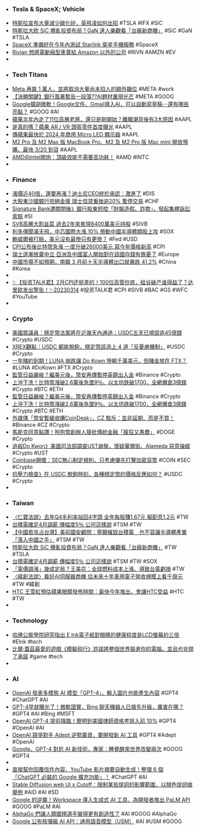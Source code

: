 - ### Tesla & SpaceX; Vehicle
- [特斯拉宣布大量減少碳化矽，英飛凌如何出招](https://technews.tw/2023/03/15/infineon-compound-semiconductor/) #TSLA #IFX #SiC
- [特斯拉大砍 SiC 攪亂投資布局？GaN 達人樂觀看「台廠新商機」](https://technews.tw/2023/03/15/itri-new-platform-for-third-generation-semiconductor-technology/) #SiC #GaN #TSLA
- [SpaceX 準備好在今年內測試 Starlink 衛星手機服務](https://chinese.engadget.com/spacex-is-getting-ready-to-test-its-starlink-satellite-to-cell-phone-service-100012459.html) #SpaceX
- [Rivian 想將電動廂型車賣給 Amazon 以外的公司](https://chinese.engadget.com/rivians-electric-delivery-vans-could-soon-be-available-to-companies-other-than-amazon-010401455.html) #RIVN #AMZN #EV
-
- ###  Tech Titans
- [Meta 再裁 1 萬人，並將取消大量尚未招人的額外職位](https://chinese.engadget.com/zuckerberg-touts-year-of-efficiency-as-meta-lays-off-an-additional-10000-workers-144656596.html) #META #work
- [【決勝關鍵】銀行風暴暫告一段落??AI題材重現光芒](https://m.cnyes.com/news/id/5115456) #META #GOOG
- [Google攔胡微軟！Google文件、Gmail導入AI，可以自動寫草稿⋯還有哪些亮點？](https://www.bnext.com.tw/article/74443/google-googledoc-gmail-generatedai) #GOOG #AI
- [蘋果半年內走了11位高層老將，還只是剛開始？離職潮背後有3大原因](https://www.bnext.com.tw/article/74446/apple-senior-mana-reasons-elev) #AAPL
- [是真的嗎？蘋果 AR / VR 頭盔零件首度曝光](https://technews.tw/2023/03/14/apple-ar-vr-5/) #AAPL
- [傳蘋果最快於 2024 年商用 Micro LED 顯示器](https://technews.tw/2023/03/14/apple-micro-led-3/) #AAPL
- [M2 Pro 及 M2 Max 版 MacBook Pro、M2 及 M2 Pro 版 Mac mini 開放預購，最快 3/20 到貨](https://www.techbang.com/posts/104628-m2-pro-and-m2-max-macbook-pro-m2-and-m2-pro-mac-mini) #AAPL
- [AMD向Intel開炮：頂級效能不需要高功耗！](https://3cjohnhardware.wordpress.com/2023/03/13/amd-intel-7/) #AMD #INTC
-
- ### Finance
- [漲價近40倍，還要再漲？迪士尼CEO終於承認：激進了](https://news.cnyes.com/news/id/5115394) #DIS
- [大股東沙國銀行拒絕金援 瑞士信貸重挫逾20% 暫停交易](https://news.cnyes.com/news/id/5115606) #CHF
- [Signature Bank遭關閉後》銀行股東怒控「財報造假、詐欺」，發起集體訴訟索賠](https://www.blocktempo.com/shareholders-sue-signature-for-fraud/) #SI
- [SVB高層大割韭菜 過去2年來套現8400萬美元持股](https://news.cnyes.com/news/id/5115382) #SIVB
- [利多傳聞滿天飛，中芯國際大漲 10% 帶動中國半導體類股上攻](https://finance.technews.tw/2023/03/14/smic-surges-10-leading-chinese-semiconductor-stocks-to-rally/) #SOX
- [鮑威爾被打臉，美元沒有最慘只有更慘？](https://www.dailyfxasia.com/cn/cmarkets/20230314-23353.html) #Fed #USD
- [CPI公布後比特幣急漲 一度升破26000美元 寫今年價格新高](https://news.cnyes.com/news/id/5115353) #CPI
- [瑞士逐漸放棄中立 亞洲及中國富人開始對在該國存錢有擔憂了](https://www.rfi.fr/tw/歐洲/20230312-瑞士逐漸放棄中立-亞洲及中國富人開始對在該國存錢有擔憂了) #Europe
- [中國市場不如預期，南韓 3 月前十天半導體出口就暴跌 41.2%](https://finance.technews.tw/2023/03/14/south-koreas-semiconductor-exports-plunge-41-2-in-first-10-days-of-march-alone/) #China #Korea
-
- [✨【投资TALK君】2月CPI还挺差的！100位高管抄底，硅谷破产谁得益了？达里欧发出警告！✨20230314](https://www.youtube.com/watch?v=8ViWpeTCW4Y) #投资TALK君 #CPI #SIVB #BAC #GS #WFC #YouTube
-
- ### Crypto
- [美國眾議員：穩定幣法案將在近幾天內通過；USDC五天已燒毀逾45億鎂](https://www.blocktempo.com/rep-maxine-waters-says-u-s-could-pass-stablecoin-legislation-in-a-few-days/) #Crypto #USDC
- [XREX觀點｜USDC 都能脫鉤，穩定幣該添上 4 道「反憂慮機制」](https://www.blocktempo.com/xrex-talks-about-anti-depegged-mechanism-of-stablecoins/) #USDC #Crypto
- [一年賭約到期！LUNA 崩跌讓 Do Kown 慘輸千萬美元，但賭金放在 FTX？](https://www.blocktempo.com/do-kwon-bets-1-million-on-lunas-future-price-one-year-ago/) #LUNA #DoKown #FTX #Crypto
- [監管日益嚴峻？繼美元後，幣安再傳暫停英鎊出入金](https://abmedia.io/20230314-binance-will-suspend-gbp-transactions-by-paysafe) #Binance #Crypto
- [上沖下洗！比特幣漲破2.6萬後急墜9％、以太坊跌破1700，全網爆倉3億鎂](https://www.blocktempo.com/bitcoin-falls-9-percent-after-rising-past-26000/) #Crypto #BTC #ETH
- [監管日益嚴峻？繼美元後，幣安再傳暫停英鎊出入金](https://abmedia.io/20230314-binance-will-suspend-gbp-transactions-by-paysafe) #Binance #Crypto
- [上沖下洗！比特幣漲破2.6萬後急墜9％、以太坊跌破1700，全網爆倉3億鎂](https://www.blocktempo.com/bitcoin-falls-9-percent-after-rising-past-26000/) #Crypto #BTC #ETH
- [外媒傳「幣安暫緩收購CoinDesk」，CZ 駁斥：並非延期、而是不買！](https://www.blocktempo.com/binance-denies-interest-in-buying-coindesk/) #Binance #CZ #Crypto
- [馬斯克同意點讚！狗狗幣創辦人狠批傳統金融「瘋狂又愚蠢」](https://www.blocktempo.com/dogecoin-founder-remember-that-every-single-thing-about-modern-financial-markets-is-batshit-insane-stupidity/) #DOGE #Crypto
- [追殺Do Kwon》美國司法部調查UST崩盤，懷疑華爾街、Alameda 惡意操縱](https://www.blocktempo.com/us-justice-department-is-investigating-ust-collapse/) #Crypto #UST
- [Coinbase開嗆：SEC無心制定規則，只考慮優先打擊加密貨幣](https://www.blocktempo.com/coinbase-sec-considers-cracking-down-on-cryptocurrencies-as-a-priority/) #COIN #SEC #Crypto
- [抗壓力檢查》在 USDC 脫鉤時刻，各種穩定幣的價格反應如何？](https://www.blocktempo.com/usdc-plummets-how-stablecoins-perform/) #USDC #Crypto
-
- ### Taiwan
- [〈仁寶法說〉去年Q4毛利率站回4字頭 全年每股賺1.67元 擬配息1.2元](https://news.cnyes.com/news/id/5115512) #TW
- [台積電確定4月調薪 傳幅度5％ 公司這樣說](https://ctee.com.tw/news/tech/824501.html) #TSM #TW
- [【中國若攻占台灣】美前國安顧問：寧願摧毀台積電　也不容讓半導體產業「落入中國之手」](https://www.upmedia.mg/news_info.php?Type=3&SerialNo=168000) #TSM #TW
- [特斯拉大砍 SiC 攪亂投資布局？GaN 達人樂觀看「台廠新商機」](https://technews.tw/2023/03/15/itri-new-platform-for-third-generation-semiconductor-technology/) #TW #TSLA
- [台積電確定4月調薪 傳幅度5％ 公司這樣說](https://ctee.com.tw/news/tech/824501.html) #TSM #TW #SOX
- [「電價調漲」幾成定局？王美花：全球燃料成本上漲、導致台電虧損](https://today.line.me/tw/v2/article/wJ7gZjE) #TW
- [〈緯創法說〉看好AI伺服器商機 估未來十年車用電子營收規模上看千億元](https://news.cnyes.com/news/id/5115331) #TW #緯創
- [HTC 王雪紅預估蘋果眼鏡發佈時間：最快今年推出，會讓HTC受益](https://www.techbang.com/posts/104440-htc-wang-xuehong-revealed-that-apple-glasses-release-time-the) #HTC #TW
-
- ### Technology
- [哈佛公衞學院研究指出 E Ink電子紙對眼睛的健康程度是LCD螢幕的三倍](https://m.cnyes.com/news/id/5115199) #EInk #tech
- [比爾·蓋茲最愛的遊戲《模擬飛行》許諾將整個世界裝進你的電腦，並且也兌現了承諾](https://www.techbang.com/posts/104626-bill-gates-favorite-game-opened-an-era-in-40-years) #game #tech
-
- ### AI
- [OpenAI 發表多模態 AI 模型「GPT-4」，輸入圖片也能產生內容](https://technews.tw/2023/03/15/openai-release-new-ai-gpt-4/) #GPT4 #ChatGPT #AI
- [GPT-4早就曝光了！微軟證實，Bing 聊天機器人已搶先升級，厲害在哪？](https://www.bnext.com.tw/article/74448/bing-chat-openai-gpt-4) #GPT4 #AI #Bing #MSFT
- [OpenAI GPT-4 提前降臨！聰明到美國律師資格考排入前 10%](https://www.inside.com.tw/article/31017-OpenAI-GPT-4) #GPT4 #OpenAI #AI
- [OpenAI 競爭對手 Adept 逆勢籌資，要開發新 AI 工具](https://technews.tw/2023/03/15/ai-startup-adept-raises-350-million-in-fresh-funding/) #GPT4 #Adept #OpenAI
- [Google、GPT-4 對尬 AI 新技術，專家：睡覺醒來世界改變兩次](https://technews.tw/2023/03/15/ai-new-technology-change-world/) #GOOG #GPT4
-
- [直接幫你回覆信件內容、YouTube 影片摘要自動生成！整理 6 個「ChatGPT 必裝的 Google 擴充功能」！](https://www.gq.com.tw/gadget/article/chat-gpt-google-chrome-%E6%8F%92%E4%BB%B6) #ChatGPT #AI
- [Stable Diffusion web UI x Cutoff：限制某些提詞的影響範圍，以顏色提詞做舉例](https://mnya.tw/cc/word/1973.html) #AID #AI #SD
- [Google 的逆襲！Workspace 導入生成式 AI 工具、為開發者推出 PaLM API](https://www.inside.com.tw/article/31016-Google-Workspace-AI-announce-PaLM-API) #GOOG #PaLM #AI
- [AlphaGo 們讓人類圍棋選手變得更有創造性了](https://chinese.engadget.com/alphago-pushed-human-go-players-to-become-more-creative-130042629.html) #AI #GOOG #AlphaGo
- [Google 公布核彈級 AI API：通用語音模型（USM）](https://www.inside.com.tw/article/30930-google-universal-speech-model-usm) #AI #USM #GOOG